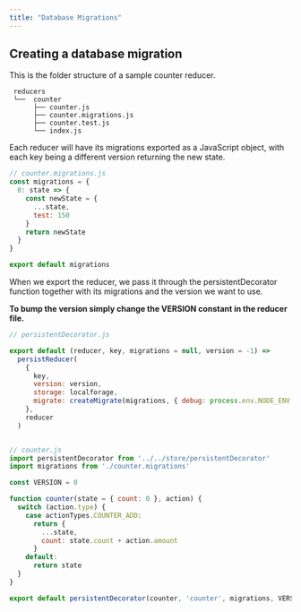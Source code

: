 ```yaml
---
title: "Database Migrations"
---
```


## Creating a database migration

This is the folder structure of a sample counter reducer.

```
 reducers
 └──  counter
      ├── counter.js
      ├── counter.migrations.js
      ├── counter.test.js
      └── index.js
```
Each reducer will have its migrations exported as a JavaScript object, with each key being a different version returning the new state.

```js
// counter.migrations.js
const migrations = {
  0: state => {
    const newState = {
      ...state,
      test: 150
    }
    return newState
  }
}

export default migrations
```
When we export the reducer, we pass it through the persistentDecorator function together with its migrations and the version we want to use.

**To bump the version simply change the VERSION constant in the reducer file.**


```js
// persistentDecorator.js

export default (reducer, key, migrations = null, version = -1) =>
  persistReducer(
    {
      key,
      version: version,
      storage: localforage,
      migrate: createMigrate(migrations, { debug: process.env.NODE_ENV === 'development' })
    },
    reducer
  )


// counter.js
import persistentDecorator from '../../store/persistentDecorator'
import migrations from './counter.migrations'

const VERSION = 0

function counter(state = { count: 0 }, action) {
  switch (action.type) {
    case actionTypes.COUNTER_ADD:
      return {
        ...state,
        count: state.count + action.amount
      }
    default:
      return state
  }
}

export default persistentDecorator(counter, 'counter', migrations, VERSION)
```
